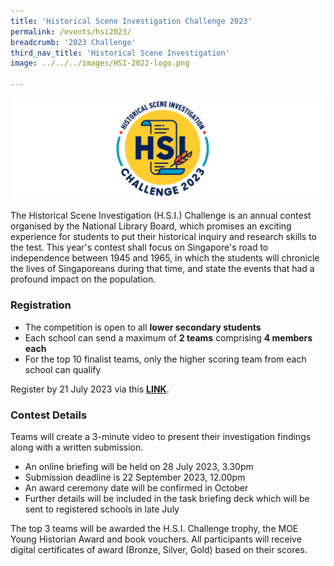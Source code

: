 ```yaml
---
title: 'Historical Scene Investigation Challenge 2023'
permalink: /events/hsi2023/
breadcrumb: '2023 Challenge'
third_nav_title: 'Historical Scene Investigation'
image: ../../../images/HSI-2022-logo.png

---
```


![](../images/hsi2023-logo.PNG)

The Historical Scene Investigation (H.S.I.) Challenge is an annual contest organised by the National Library Board, which promises an exciting experience for students to put their historical inquiry and research skills to the test. This year's contest shall focus on Singapore's road to independence between 1945 and 1965, in which the students will chronicle the lives of Singaporeans during that time, and state the events that had a profound impact on the population.

### Registration

- The competition is open to all **lower secondary students**
- Each school can send a maximum of **2 teams** comprising **4 members each**
- For the top 10 finalist teams, only the higher scoring team from each school can qualify 

Register by 21 July 2023 via this **[LINK](https://go.gov.sg/hsichallenge2023)**. 



### Contest Details

Teams will create a 3-minute video to present their investigation findings along with a written submission. 

- An online briefing will be held on 28 July 2023, 3.30pm
- Submission deadline is 22 September 2023, 12.00pm
- An award ceremony date will be confirmed in October
- Further details will be included in the task briefing deck which will be sent to registered schools in late July

The top 3 teams will be awarded the H.S.I. Challenge trophy, the MOE Young Historian Award and book vouchers. All participants will receive digital certificates of award (Bronze, Silver, Gold) based on their scores. 